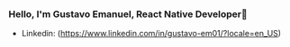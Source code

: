 ### Hello, I'm Gustavo Emanuel, React Native Developer👋
- Linkedin: (https://www.linkedin.com/in/gustavo-em01/?locale=en_US)
